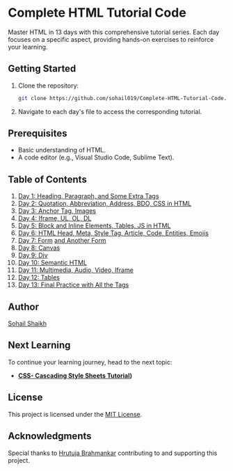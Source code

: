 # Complete HTML Tutorial Code

Master HTML in 13 days with this comprehensive tutorial series. Each day focuses on a specific aspect, providing hands-on exercises to reinforce your learning.

## Getting Started

1. Clone the repository:

   ```bash
   git clone https://github.com/sohail019/Complete-HTML-Tutorial-Code.git
   ```

2. Navigate to each day's file to access the corresponding tutorial.

## Prerequisites

- Basic understanding of HTML.
- A code editor (e.g., Visual Studio Code, Sublime Text).

## Table of Contents

1. [Day 1: Heading, Paragraph, and Some Extra Tags](01-Day1.html)
2. [Day 2: Quotation, Abbreviation, Address, BDO, CSS in HTML](02-Day2.html)
3. [Day 3: Anchor Tag, Images](03-Day3.html)
4. [Day 4: Iframe, UL, OL, DL](04-Day4.html)
5. [Day 5: Block and Inline Elements, Tables, JS in HTML](05-Day5.html)
6. [Day 6: HTML Head, Meta, Style Tag, Article, Code, Entities, Emojis](06-Day6.html)
7. [Day 7: Form](07-Day7_1.html) [and Another Form](08-Day7.html)
8. [Day 8: Canvas](09-Day8.html)
9. [Day 9: Div](10-Day9.html)
10. [Day 10: Semantic HTML](11-Day10.html)
11. [Day 11: Multimedia, Audio, Video, Iframe](12-Day11.html)
12. [Day 12: Tables](13-Day12.html)
13. [Day 13: Final Practice with All the Tags](14-Day13-Final_Practice.html)


## Author

[Sohail Shaikh](https://github.com/sohail019)

## Next Learning

To continue your learning journey, head to the next topic:

- **[CSS- Cascading Style Sheets Tutorial](https://github.com/sohail019/Complete-CSS-Tutorial))**

## License

This project is licensed under the [MIT License](LICENSE).

## Acknowledgments

Special thanks to [Hrutuja Brahmankar](https://github.com/brahmankarhrutuja) contributing to and supporting this project.
